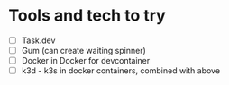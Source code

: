 # Tools and tech to try

- [ ] Task.dev
- [ ] Gum (can create waiting spinner)
- [ ] Docker in Docker for devcontainer
- [ ] k3d  - k3s in docker containers, combined with above